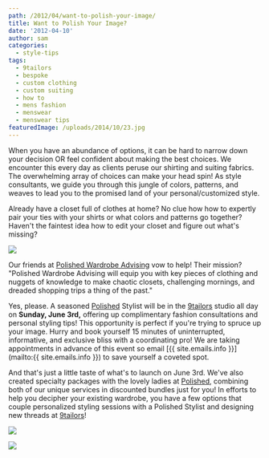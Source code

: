 ```yaml
---
path: /2012/04/want-to-polish-your-image/
title: Want to Polish Your Image?
date: '2012-04-10'
author: sam
categories:
  - style-tips
tags:
  - 9tailors
  - bespoke
  - custom clothing
  - custom suiting
  - how to
  - mens fashion
  - menswear
  - menswear tips
featuredImage: /uploads/2014/10/23.jpg
---
```

When you have an abundance of options, it can be hard to narrow down your decision OR feel confident about making the best choices. We encounter this every day as clients peruse our shirting and suiting fabrics. The overwhelming array of choices can make your head spin! As style consultants, we guide you through this jungle of colors, patterns, and weaves to lead you to the promised land of your personal/customized style.

Already have a closet full of clothes at home? No clue how how to expertly pair your ties with your shirts or what colors and patterns go together? Haven't the faintest idea how to edit your closet and figure out what's missing?

[![](http://2.bp.blogspot.com/-JS7QkWvprds/T38UcokeCCI/AAAAAAAAALY/PiP3rcVaask/s1600/search.jpg)](http://2.bp.blogspot.com/-JS7QkWvprds/T38UcokeCCI/AAAAAAAAALY/PiP3rcVaask/s1600/search.jpg)

Our friends at [Polished Wardrobe Advising](http://polishedadvising.com/) vow to help! Their mission? "Polished Wardrobe Advising will equip you with key pieces of clothing and nuggets of knowledge to make chaotic closets, challenging mornings, and dreaded shopping trips a thing of the past."

Yes, please. A seasoned [Polished](http://polishedadvising.com/) Stylist will be in the [9tailors](http://www.9tailors.com/) studio all day on **Sunday, June 3rd,** offering up complimentary fashion consultations and personal styling tips! This opportunity is perfect if you're trying to spruce up your image. Hurry and book yourself 15 minutes of uninterrupted, informative, and exclusive bliss with a coordinating pro! We are taking appointments in advance of this event so email [{{ site.emails.info }}](mailto:{{ site.emails.info }}) to save yourself a coveted spot.

And that's just a little taste of what's to launch on June 3rd. We've also created specialty packages with the lovely ladies at [Polished](http://polishedadvising.com/), combining both of our unique services in discounted bundles just for you! In efforts to help you decipher your existing wardrobe, you have a few options that couple personalized styling sessions with a Polished Stylist and designing new threads at [9tailors](http://www.9tailors.com/)!

[![](http://4.bp.blogspot.com/-2J9FQ5uQdLY/T4RlK3RlX_I/AAAAAAAAALg/gySFH5BSJmw/s320/polished_logo.jpg)](http://4.bp.blogspot.com/-2J9FQ5uQdLY/T4RlK3RlX_I/AAAAAAAAALg/gySFH5BSJmw/s1600/polished_logo.jpg)

[![](http://4.bp.blogspot.com/-H1YCsnJ1jpk/T4Rlug8idjI/AAAAAAAAALo/p4wTwa7gRo4/s320/logo_9tailors.jpg)](http://4.bp.blogspot.com/-H1YCsnJ1jpk/T4Rlug8idjI/AAAAAAAAALo/p4wTwa7gRo4/s1600/logo_9tailors.jpg)